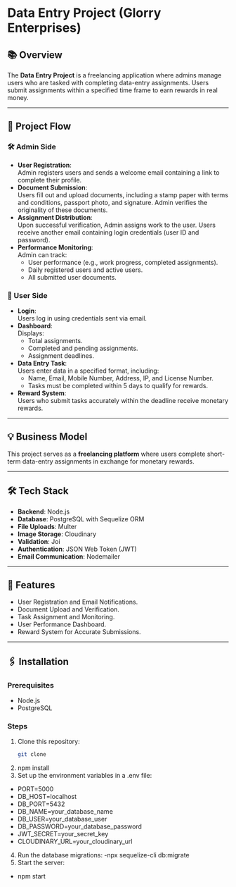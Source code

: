 # Data Entry Project (Glorry Enterprises)

## 📚 Overview  
The **Data Entry Project** is a freelancing application where admins manage users who are tasked with completing data-entry assignments. Users submit assignments within a specified time frame to earn rewards in real money.  

---

## 🚀 Project Flow  

### 🛠 Admin Side  
- **User Registration**:  
  Admin registers users and sends a welcome email containing a link to complete their profile.  
- **Document Submission**:  
  Users fill out and upload documents, including a stamp paper with terms and conditions, passport photo, and signature. Admin verifies the originality of these documents.  
- **Assignment Distribution**:  
  Upon successful verification, Admin assigns work to the user. Users receive another email containing login credentials (user ID and password).  
- **Performance Monitoring**:  
  Admin can track:  
  - User performance (e.g., work progress, completed assignments).  
  - Daily registered users and active users.  
  - All submitted user documents.  

### 👥 User Side  
- **Login**:  
  Users log in using credentials sent via email.  
- **Dashboard**:  
  Displays:  
  - Total assignments.  
  - Completed and pending assignments.  
  - Assignment deadlines.  
- **Data Entry Task**:  
  Users enter data in a specified format, including:  
  - Name, Email, Mobile Number, Address, IP, and License Number.  
  - Tasks must be completed within 5 days to qualify for rewards.  
- **Reward System**:  
  Users who submit tasks accurately within the deadline receive monetary rewards.  

---

## 💡 Business Model  
This project serves as a **freelancing platform** where users complete short-term data-entry assignments in exchange for monetary rewards.  

---

## 🛠 Tech Stack  
- **Backend**: Node.js  
- **Database**: PostgreSQL with Sequelize ORM  
- **File Uploads**: Multer  
- **Image Storage**: Cloudinary  
- **Validation**: Joi  
- **Authentication**: JSON Web Token (JWT)  
- **Email Communication**: Nodemailer  

---

## 📌 Features  
- User Registration and Email Notifications.  
- Document Upload and Verification.  
- Task Assignment and Monitoring.  
- User Performance Dashboard.  
- Reward System for Accurate Submissions.  

---

## 🖇 Installation  

### Prerequisites  
- Node.js  
- PostgreSQL  

### Steps  
1. Clone this repository:  
   ```bash
   git clone 
2. npm install  
3. Set up the environment variables in a .env file:
- PORT=5000  
- DB_HOST=localhost  
- DB_PORT=5432  
- DB_NAME=your_database_name  
- DB_USER=your_database_user  
- DB_PASSWORD=your_database_password  
- JWT_SECRET=your_secret_key  
- CLOUDINARY_URL=your_cloudinary_url  
4. Run the database migrations:
 -npx sequelize-cli db:migrate  
5. Start the server:
- npm start  

